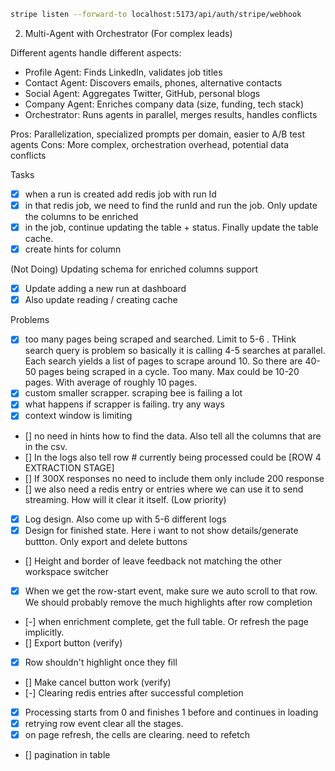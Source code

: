 ```sh
stripe listen --forward-to localhost:5173/api/auth/stripe/webhook
```

  2. Multi-Agent with Orchestrator (For complex leads)

  Different agents handle different aspects:
  - Profile Agent: Finds LinkedIn, validates job titles
  - Contact Agent: Discovers emails, phones, alternative contacts
  - Social Agent: Aggregates Twitter, GitHub, personal blogs
  - Company Agent: Enriches company data (size, funding, tech stack)
  - Orchestrator: Runs agents in parallel, merges results, handles conflicts

  Pros: Parallelization, specialized prompts per domain, easier to A/B test agents
  Cons: More complex, orchestration overhead, potential data conflicts


Tasks

- [x] when a run is created add redis job with run Id
- [x] in that redis job, we need to find the runId and run the job. Only update the columns to be enriched
- [x] in the job, continue updating the table + status. Finally update the table cache.
- [x] create hints for column

(Not Doing) Updating schema for enriched columns support
- [x] Update adding a new run at dashboard
- [x] Also update reading / creating cache

Problems
- [x] too many pages being scraped and searched. Limit to 5-6 . THink search query is problem
so basically it is calling 4-5 searches at parallel. Each search yields a list of pages to scrape around 10. So there are 40-50 pages being scraped in a cycle. Too many. Max could be 10-20 pages. With average of roughly 10 pages.
- [x] custom smaller scrapper. scraping bee is failing a lot
- [x] what happens if scrapper is failing. try any ways
- [x] context window is limiting

- [] no need in hints how to find the data. Also tell all the columns that are in the csv.
- [] In the logs also tell row # currently being processed could be [ROW 4 EXTRACTION STAGE]
- [] If 300X responses no need to include them only include 200 response
- [] we also need a redis entry or entries where we can use it to send streaming. How will it clear it itself. (Low priority)

- [x] Log design. Also come up with 5-6 different logs
- [x] Design for finished state. Here i want to not show details/generate buttton. Only export and delete buttons
- [] Height and border of leave feedback not matching the other workspace switcher
- [x] When we get the row-start event, make sure we auto scroll to that row. We should probably remove the much highlights after row completion
- [-] when enrichment complete, get the full table. Or refresh the page implicitly.
- [] Export button (verify)
- [x] Row shouldn't highlight once they fill
- [] Make cancel button work (verify)
- [-] Clearing redis entries after successful completion
- [x] Processing starts from 0 and finishes 1 before and continues in loading
- [x] retrying row event clear all the stages.
- [x] on page refresh, the cells are clearing. need to refetch
- [] pagination in table
